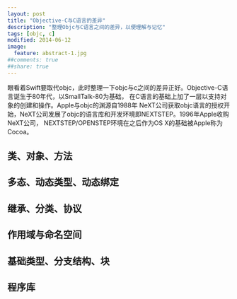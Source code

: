 ```yaml
---
layout: post
title: "Objective-C与C语言的差异"
description: "整理Objc与C语言之间的差异，以便理解与记忆"
tags: [objc, c]
modified: 2014-06-12
image:
  feature: abstract-1.jpg
##comments: true
##share: true
---
```


眼看着Swift要取代objc，此时整理一下objc与c之间的差异正好。Objective-C语言诞生于80年代，以SmallTalk-80为基础，
在C语言的基础上加了一层以支持对象的创建和操作。Apple与objc的渊源自1988年
NeXT公司获取objc语言的授权开始，NeXT公司发展了objc的语言库和开发环境即NEXTSTEP。1996年Apple收购NeXT公司，
NEXTSTEP/OPENSTEP环境在之后作为OS X的基础被Apple称为Cocoa。

## 类、对象、方法

## 多态、动态类型、动态绑定

## 继承、分类、协议

## 作用域与命名空间

## 基础类型、分支结构、块

## 程序库

